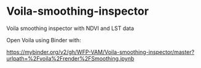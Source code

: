 # Voila-smoothing-inspector

Voila smoothing inspector with NDVI and LST data


Open Voila using Binder with:

https://mybinder.org/v2/gh/WFP-VAM/Voila-smoothing-inspector/master?urlpath=%2Fvoila%2Frender%2FSmoothing.ipynb
